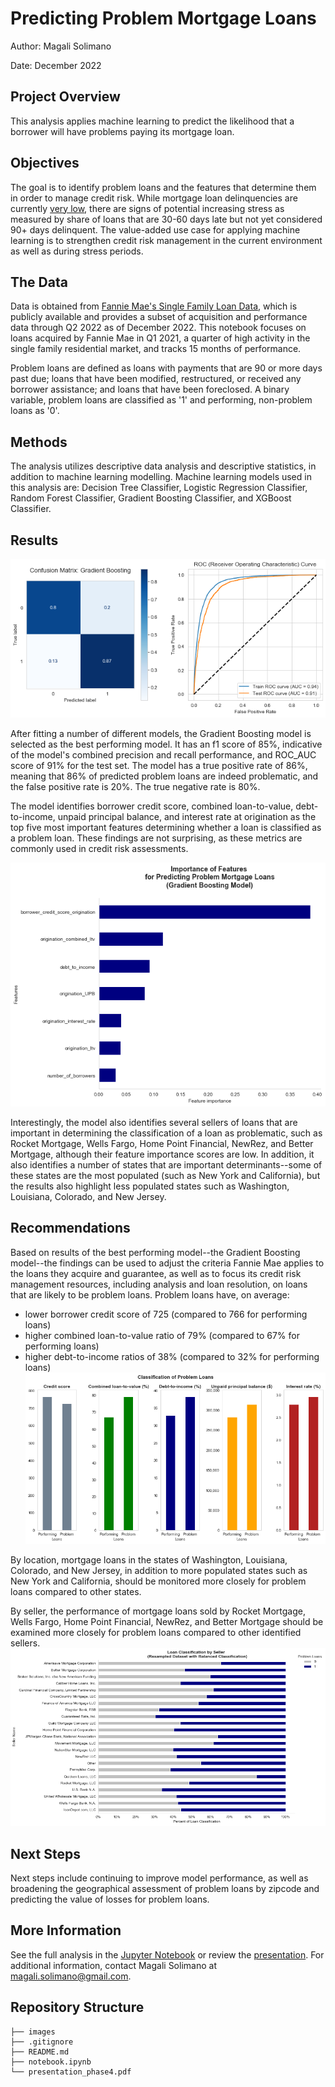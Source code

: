 # Predicting Problem Mortgage Loans

Author: Magali Solimano

Date: December 2022

## Project Overview

This analysis applies machine learning to predict the likelihood that a borrower will have problems paying its mortgage loan.

## Objectives

The goal is to identify problem loans and the features that determine them in order to manage credit risk. While mortgage loan delinquencies are currently [very low](https://www.newyorkfed.org/medialibrary/interactives/householdcredit/data/pdf/HHDC_2022Q3), there are signs of potential increasing stress as measured by share of loans that are 30-60 days late but not yet considered 90+ days delinquent. The value-added use case for applying machine learning is to strengthen credit risk management in the current environment as well as during stress periods.

## The Data

Data is obtained from [Fannie Mae's Single Family Loan Data](https://capitalmarkets.fanniemae.com/credit-risk-transfer/single-family-credit-risk-transfer/fannie-mae-single-family-loan-performance-data), which is publicly available and provides a subset of acquisition and performance data through Q2 2022 as of December 2022. This notebook focuses on loans acquired by Fannie Mae in Q1 2021, a quarter of high activity in the single family residential market, and tracks 15 months of performance.

Problem loans are defined as loans with payments that are 90 or more days past due; loans that have been modified, restructured, or received any borrower assistance; and loans that have been foreclosed. A binary variable, problem loans are classified as '1' and performing, non-problem loans as '0'.

## Methods
The analysis utilizes descriptive data analysis and descriptive statistics, in addition to machine learning modelling. Machine learning models used in this analysis are: Decision Tree Classifier, Logistic Regression Classifier, Random Forest Classifier, Gradient Boosting Classifier, and XGBoost Classifier.

## Results
![cm_auc](./images/cm_auc.png)

After fitting a number of different models, the Gradient Boosting model is selected as the best performing model. It has an f1 score of 85%, indicative of the model's combined precision and recall performance, and ROC_AUC score of 91% for the test set. The model has a true positive rate of 86%, meaning that 86% of predicted problem loans are indeed problematic, and the false positive rate is 20%. The true negative rate is 80%.

The model identifies borrower credit score, combined loan-to-value, debt-to-income,
unpaid principal balance, and interest rate at origination as the top five most important features determining whether a loan is classified as a problem loan. These findings are not surprising, as these metrics are commonly used in credit risk assessments.

![feature_importance](./images/feature_importance.png)

Interestingly, the model also identifies several sellers of loans that are important in determining the classification of a loan as problematic, such as Rocket Mortgage, Wells Fargo, Home Point Financial, NewRez, and Better Mortgage, although their feature importance scores are low. In addition, it also identifies a number of states that are important determinants--some of these states are the most populated (such as New York and California), but the results also highlight less populated states such as Washington, Louisiana, Colorado, and New Jersey.

## Recommendations
Based on results of the best performing model--the Gradient Boosting model--the findings can be used to adjust the criteria Fannie Mae applies to the loans they acquire and guarantee, as well as to focus its credit risk management resources, including analysis and loan resolution, on loans that are likely to be problem loans. Problem loans have, on average:

- lower borrower credit score of 725 (compared to 766 for performing loans)
- higher combined loan-to-value ratio of 79% (compared to 67% for performing loans)
- higher debt-to-income ratios of 38% (compared to 32% for performing loans)
![classification_by_feature](./images/classification_by_feature.png)

By location, mortgage loans in the states of Washington, Louisiana, Colorado, and New Jersey, in addition to more populated states such as New York and California, should be monitored more closely for problem loans compared to other states.

By seller, the performance of mortgage loans sold by Rocket Mortgage, Wells Fargo, Home Point Financial, NewRez, and Better Mortgage should be examined more closely for problem loans compared to other identified sellers.
![classification_by_seller](./images/classification_by_seller_stacked.png)

## Next Steps
Next steps include continuing to improve model performance, as well as broadening the geographical assessment of problem loans by zipcode and predicting the value of losses for problem loans.

## More Information
See the full analysis in the [Jupyter Notebook](https://github.com/magalisolimano/predicting_problem_mortgages/blob/master/notebook.ipynb) or review the [presentation](https://github.com/magalisolimano/predicting_problem_mortgages/blob/master/presentation.pdf). For additional information, contact Magali Solimano at magali.solimano@gmail.com.


## Repository Structure
```
├── images
├── .gitignore
├── README.md
├── notebook.ipynb
└── presentation_phase4.pdf
```

